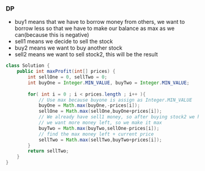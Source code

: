 ### DP
* buy1 means that we have to borrow money from others, we want to borrow less so that we have to make our balance as max as we can(because this is negative)
* sell1 means we decide to sell the stock
* buy2 means we want to buy another stock
* sell2 means we want to sell stock2, this will be the result

```java
class Solution {
    public int maxProfit(int[] prices) {
        int sellOne = 0, sellTwo = 0;
        int buyOne = Integer.MIN_VALUE, buyTwo = Integer.MIN_VALUE;
        
        for( int i = 0 ; i < prices.length ; i++ ){
            // Use max because buyone is assign as Integer.MIN_VALUE
            buyOne = Math.max(buyOne,-prices[i]); 
            sellOne = Math.max(sellOne,buyOne+prices[i]);
            // We already have sell1 money, so after buying stock2 we have buy2 = sell1 - price[i] money left
            // we want more money left, so we make it max
            buyTwo = Math.max(buyTwo,sellOne-prices[i]);
            // find the max money left + current price
            sellTwo = Math.max(sellTwo,buyTwo+prices[i]);
        }
        return sellTwo;
    }
}
```